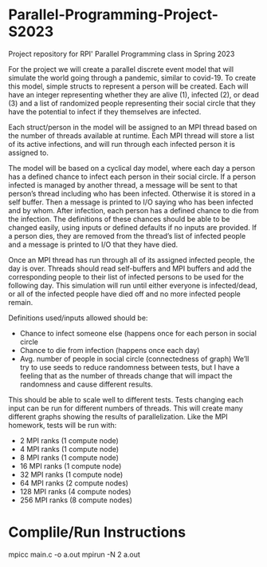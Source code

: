 # Parallel-Programming-Project-S2023
Project repository for RPI' Parallel Programming class in Spring 2023

For the project we will create a parallel discrete event model that will simulate the world going through a pandemic, similar to covid-19.
To create this model, simple structs to represent a person will be created. Each will have an integer representing whether they are alive (1), infected (2), or dead (3) and a list of randomized people representing their social circle that they have the potential to infect if they themselves are infected.

Each struct/person in the model will be assigned to an MPI thread based on the number of threads available at runtime. Each MPI thread will store a list of its active infections, and will run through each infected person it is assigned to.

The model will be based on a cyclical day model, where each day a person has a defined chance to infect each person in their social circle. If a person infected is managed by another thread, a message will be sent to that person’s thread including who has been infected. Otherwise it is stored in a self buffer. Then a message is printed to I/O saying who has been infected and by whom. After infection, each person has a defined chance to die from the infection. The definitions of these chances should be able to be changed easily, using inputs or defined defaults if no inputs are provided. If a person dies, they are removed from the thread’s list of infected people and a message is printed to I/O that they have died.

Once an MPI thread has run through all of its assigned infected people, the day is over. Threads should read self-buffers and MPI buffers and add the corresponding people to their list of infected persons to be used for the following day. This simulation will run until either everyone is infected/dead, or all of the infected people have died off and no more infected people remain.

Definitions used/inputs allowed should be:
-  Chance to infect someone else (happens once for each person in social circle
-  Chance to die from infection (happens once each day)
-  Avg. number of people in social circle (connectedness of graph)
We’ll try to use seeds to reduce randomness between tests, but I have a feeling that as the number of threads change that will impact the randomness and cause different results.

This should be able to scale well to different tests. Tests changing each input can be run for different numbers of threads. This will create many different graphs showing the results of parallelization. Like the MPI homework, tests will be run with:
-  2 MPI ranks (1 compute node)
-  4 MPI ranks (1 compute node)
-  8 MPI ranks (1 compute node)
-  16 MPI ranks (1 compute node)
-  32 MPI ranks (1 compute node)
-  64 MPI ranks (2 compute nodes)
-  128 MPI ranks (4 compute nodes)
-  256 MPI ranks (8 compute nodes)

# Complile/Run Instructions
mpicc main.c -o a.out
mpirun -N 2 a.out